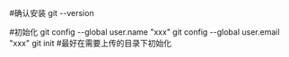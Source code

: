 #确认安装
git --version

#初始化
git config --global user.name "xxx"
git config --global user.email "xxx"
git init #最好在需要上传的目录下初始化